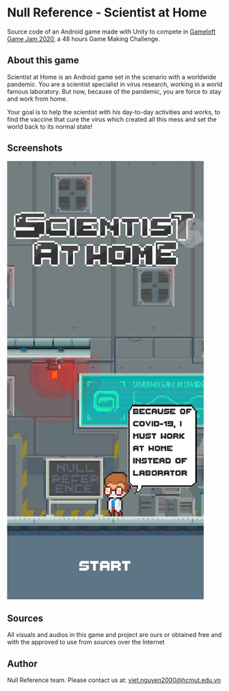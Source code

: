 # Null Reference - Scientist at Home

Source code of an Android game made with Unity to compete in [Gameloft Game Jam 2020](https://gamejam.gameloft.com/), a 48 hours Game Making Challenge.


## About this game

Scientist at Home is an Android game set in the scenario with a worldwide pandemic. You are a scientist specialist in virus research, working in a world famous laboratory. But now, because of the pandemic, you are force to stay and work from home.

Your goal is to help the scientist with his day-to-day activities and works, to find the vaccine that cure the virus which created all this mess and set the world back to its normal state!

## Screenshots

![home](sources/Assets/Resources/Screenshots/home_screen.jpg)

## Sources

All visuals and audios in this game and project are ours or obtained free and with the approved to use from sources over the Internet

## Author
Null Reference team. Please contact us at: viet.nguyen2000@hcmut.edu.vn

